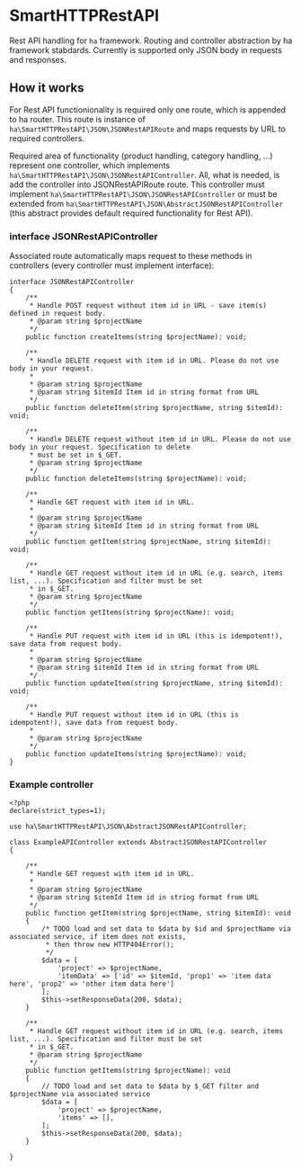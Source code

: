 # SmartHTTPRestAPI
Rest API handling for `ha` framework. Routing and controller abstraction by ha framework stabdards. Currently is supported only JSON body in requests and responses.

## How it works
For Rest API functionionality is required only one route, which is appended to ha router. This route is instance of `ha\SmartHTTPRestAPI\JSON\JSONRestAPIRoute` and maps requests by URL to required controllers.

Required area of functionality (product handling, category handling, ...) represent one controller, which implements `ha\SmartHTTPRestAPI\JSON\JSONRestAPIController`. All, what is needed, is add the controller into JSONRestAPIRoute route. This controller must implement `ha\SmartHTTPRestAPI\JSON\JSONRestAPIController` or must be extended from `ha\SmartHTTPRestAPI\JSON\AbstractJSONRestAPIController` (this abstract provides default required functionality for Rest API).



### interface JSONRestAPIController
Associated route automatically maps request to these methods in controllers (every controller must implement interface):

```
interface JSONRestAPIController
{
    /**
     * Handle POST request without item id in URL - save item(s) defined in request body.
     * @param string $projectName
     */
    public function createItems(string $projectName): void;

    /**
     * Handle DELETE request with item id in URL. Please do not use body in your request.
     *
     * @param string $projectName
     * @param string $itemId Item id in string format from URL
     */
    public function deleteItem(string $projectName, string $itemId): void;

    /**
     * Handle DELETE request without item id in URL. Please do not use body in your request. Specification to delete
     * must be set in $_GET.
     * @param string $projectName
     */
    public function deleteItems(string $projectName): void;

    /**
     * Handle GET request with item id in URL.
     *
     * @param string $projectName
     * @param string $itemId Item id in string format from URL
     */
    public function getItem(string $projectName, string $itemId): void;

    /**
     * Handle GET request without item id in URL (e.g. search, items list, ...). Specification and filter must be set
     * in $_GET.
     * @param string $projectName
     */
    public function getItems(string $projectName): void;

    /**
     * Handle PUT request with item id in URL (this is idempotent!), save data from request body.
     *
     * @param string $projectName
     * @param string $itemId Item id in string format from URL
     */
    public function updateItem(string $projectName, string $itemId): void;

    /**
     * Handle PUT request without item id in URL (this is idempotent!), save data from request body.
     *
     * @param string $projectName
     */
    public function updateItems(string $projectName): void;
}
```

### Example controller

```
<?php
declare(strict_types=1);

use ha\SmartHTTPRestAPI\JSON\AbstractJSONRestAPIController;

class ExampleAPIController extends AbstractJSONRestAPIController
{

    /**
     * Handle GET request with item id in URL.
     *
     * @param string $projectName
     * @param string $itemId Item id in string format from URL
     */
    public function getItem(string $projectName, string $itemId): void
    {
        /* TODO load and set data to $data by $id and $projectName via associated service, if item does not exists,
         * then throw new HTTP404Error();
         */
        $data = [
            'project' => $projectName,
            'itemData' => ['id' => $itemId, 'prop1' => 'item data here', 'prop2' => 'other item data here']
        ];
        $this->setResponseData(200, $data);
    }

    /**
     * Handle GET request without item id in URL (e.g. search, items list, ...). Specification and filter must be set
     * in $_GET.
     * @param string $projectName
     */
    public function getItems(string $projectName): void
    {
        // TODO load and set data to $data by $_GET filter and $projectName via associated service
        $data = [
            'project' => $projectName,
            'items' => [],
        ];
        $this->setResponseData(200, $data);
    }

}

```